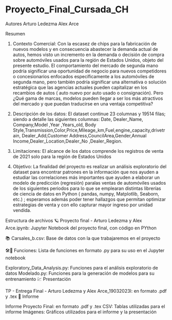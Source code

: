 # Proyecto_Final_Cursada_CH


Autores
Arturo Ledezma
Alex Arce

Resumen

1) Contexto Comercial:
Con la escasez de chips para la fabricación de nuevos modelos y en consecuencia abastecer la demanda actual de autos, hemos visto un incremento en la demanda o decisión de compra sobre automóviles usados para la región de Estados Unidos, objeto del presente estudio.
El comportamiento del mercado de segunda mano podría significar una oportunidad de negocio para nuevos competidores o concesionarios enfocados específicamente a los automóviles de segunda mano, pero también podría significar una alternativa o solución estratégica que las agencias actuales pueden capitalizar en los recambios de autos ( auto nuevo por auto usado o consignación).
Pero ¿Qué gama de marcas, modelos pueden llegar a ser los más atractivos del mercado y que puedan traducirse en una ventaja competitiva?

2) Descripción de los datos:
El dataset continue 23 columnas y 19514 filas; siendo a detalle las siguientes columnas: Date, Dealer_Name, Company,Model ,Year ,Years_old, Body Style,Transmission,Color,Price,Mileage_km,Fuel,engine_capacity,drivetrain, Dealer_Add,Customer Address,CouncilArea,Gender,Annual Income,Dealer_Location,Dealer_No ,Dealer_Region.

3) Limitaciones:
El alcance de los datos comprende los registros de venta de 2021 solo para la región de Estados Unidos

4) Objetivo:
La finalidad del proyecto es realizar un análisis exploratorio del dataset para encontrar patrones en la información que nos ayuden a estudiar las correlaciones más importantes que ayuden a elaborar un modelo de predicción (regresión) paralas ventas de automóviles usados de los siguientes periodos para lo que se emplearan distintas librerías de ciencia de datos en Python ( pandas, numpy, Matplotlib, Seaborn, etc.) ; esperamos además poder tener hallazgos que permitan optimizar estrategias de venta y con ello capturar mayor ingreso por unidad vendida.


Estructura de archivos
🪐 Proyecto final - Arturo Ledezma y Alex Arce.ipynb: Jupyter Notebook del proyecto final, con código en PYthon

📚 Carsales_b.csv: Base de datos con la que trabajaremos en el proyecto

🛠️🐍 Funciones: Lista de funciones en formato .py para su uso en el Jupyter notebook

Exploratory_Data_Analysis.py: Funciones para el análisis exploratorio de datos
Modelado.py: Funciones para la generación de modelos para su entrenamiento
💹 Presentación

TP - Entrega Final - Arturo Ledezma y Alex Arce_19032023l: en formato .pdf y .tex
📕 Informe

Informe Proyecto Final: en formato .pdf y .tex
CSV: Tablas utilizadas para el informe
Imágenes: Gráficos utilizados para el informe y la presentación
